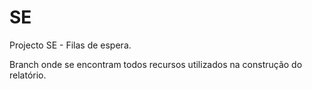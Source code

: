 # SE
Projecto SE - Filas de espera.

Branch onde se encontram todos recursos utilizados na construção do relatório.
